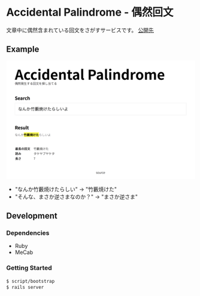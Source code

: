 # Accidental Palindrome - 偶然回文

文章中に偶然含まれている回文をさがすサービスです。
[公開先](https://accidental-palindrome.herokuapp.com)

## Example

![Service Image](img/top.png)

- "なんか竹藪焼けたらしい" -> "竹藪焼けた"
- "そんな、まさか逆さまなのか？" -> "まさか逆さま"

## Development

### Dependencies

- Ruby
- MeCab

### Getting Started

```shell
$ script/bootstrap
$ rails server
```
